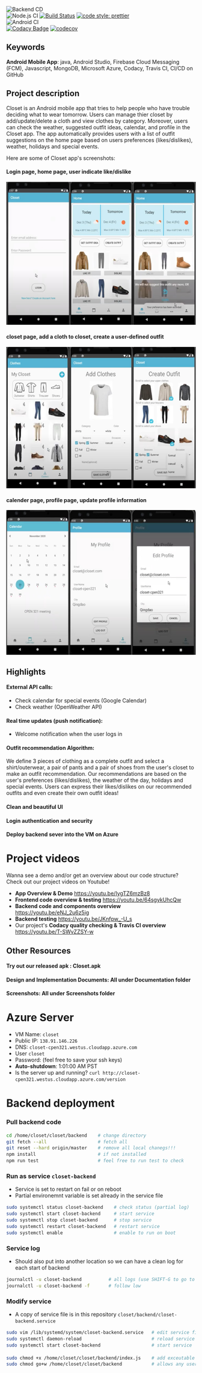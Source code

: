 ![Backend CD](https://github.com/JohnLi1999/closet/workflows/Backend%20CD/badge.svg)
<br>
![Node.js CI](https://github.com/JohnLi1999/closet/workflows/Node.js%20CI/badge.svg)
[![Build Status](https://travis-ci.com/CPEN321Closet/closet.svg?token=cJME4kmVD54FVSExqYaY&branch=master)](https://travis-ci.com/CPEN321Closet/closet)
[![code style: prettier](https://img.shields.io/badge/code_style-prettier-ff69b4.svg?style=flat-square)](https://github.com/prettier/prettier)
<br>
![Android CI](https://github.com/JohnLi1999/closet/workflows/Android%20CI/badge.svg)
<br>
[![Codacy Badge](https://app.codacy.com/project/badge/Grade/9d397e8a128e4ae7aeddd36a93d2fc83)](https://www.codacy.com?utm_source=github.com&amp;utm_medium=referral&amp;utm_content=CPEN321Closet/closet&amp;utm_campaign=Badge_Grade)
[![codecov](https://codecov.io/gh/CPEN321Closet/closet/branch/master/graph/badge.svg?token=SHTOLLX2SH)](https://codecov.io/gh/CPEN321Closet/closet)

## Keywords
**Android Mobile App**: java, Android Studio, Firebase Cloud Messaging (FCM), Javascript, MongoDB, Microsoft Azure, Codacy, Travis CI, CI/CD on GitHub

## Project description
Closet is an Android mobile app that tries to help people who have trouble deciding what to wear tomorrow. Users can manage thier closet by add/update/delete a cloth and view clothes by category. Moreover, users can check the weather, suggested outfit ideas, calendar, and profile in the Closet app.  The app automatically provides users with a list of outfit suggestions on the home page based on users preferences (likes/dislikes), weather, holidays and special events.


Here are some of Closet app's screenshots:

#### **Login page, home page, user indicate like/dislike**

![login_home_like_dislike_combine.jpg](./Screenshots/login_home_like_dislike_combine.jpg)
                          
#### **closet page, add a cloth to closet, create a user-defined outfit**
![closet_addClothes_createOutfits.jpg](./Screenshots/closet_addClothes_createOutfits.jpg)

#### **calender page, profile page, update profile information**
![calender_profile.jpg](./Screenshots/calender_profile.jpg)

## Highlights
#### External API calls:
* Check calendar for special events (Google Calendar)
* Check weather (OpenWeather API)
#### Real time updates (push notification):
* Welcome notification when the user logs in
#### Outfit recommendation Algorithm:
We define 3 pieces of clothing as a complete outfit and select a shirt/outerwear, a pair of pants and a pair of shoes from the user's closet to make an outfit recommendation. Our recommendations are based on the user's preferences (likes/dislikes), the weather of the day, holidays and special events. Users can express their likes/dislikes on our recommended outfits and even create their own outfit ideas!
#### Clean and beautiful UI
#### Login authentication and security
#### Deploy backend sever into the VM on Azure


# Project videos
Wanna see a demo and/or get an overview about our code structure? Check out our project videos on Youtube!
* **App Overview & Demo** https://youtu.be/IygTZ6mzBz8
* **Frontend code overview & testing** https://youtu.be/64sgykUhcQw
* **Backend code and components overview** https://youtu.be/eNJ_2u6z5ig
* **Backend testing** https://youtu.be/JKnfpw_-U_s
* Our project's **Codacy quality checking & Travis CI overview** https://youtu.be/T-SWvZZSY-w

## Other Resources
#### Try out our released apk : **Closet.apk**
#### Design and Implementation Documents: All under Documentation folder
#### Screenshots: All under Screenshots folder

# Azure Server
- VM Name: `closet`
- Public IP: `138.91.146.226`
- DNS: `closet-cpen321.westus.cloudapp.azure.com`
- User `closet`
- Password: (feel free to save your ssh keys)
- **Auto-shutdown**: 1:01:00 AM PST
- Is the server up and running? `curl http://closet-cpen321.westus.cloudapp.azure.com/version`


# Backend deployment
### Pull backend code
```sh
cd /home/closet/closet/backend    # change directory
git fetch --all                   # fetch all
git reset --hard origin/master    # remove all local chanegs!!!
npm install                       # if not installed
npm run test                      # feel free to run test to check
```

### Run as service `closet-backend`
- Service is set to restart on fail or on reboot
- Partial environemnt variable is set already in the service file
```sh
sudo systemctl status closet-backend    # check status (partial log)
sudo systemctl start closet-backend     # start service
sudo systemctl stop closet-backend      # stop service
sudo systemctl restart closet-backend   # restart service
sudo systemctl enable                   # enable to run on boot
```

### Service log
- Should also put into another location so we can have a clean log for each start of backend
```sh
journalctl -u closet-backend          # all logs (use SHIFT-G to go to the bottom)
journalctl -u closet-backend -f       # follow low
```

### Modify service
- A copy of service file is in this repository `closet/backend/closet-backend.service`
```sh
sudo vim /lib/systemd/system/closet-backend.service   # edit service file
sudo systemctl daemon-reload                          # reload service file
sudo systemctl start closet-backend                   # start service

sudo chmod +x /home/closet/closet/backend/index.js    # add exceutable permissions to express app
sudo chmod go+w /home/closet/closet/backend           # allows any users to write the app folder (for using fs)
```



   

